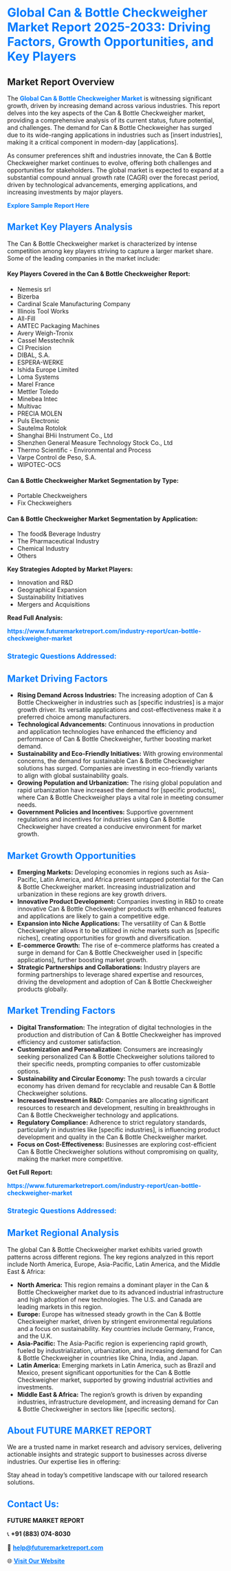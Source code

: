 <h1 style="color: #007BFF;">Global Can & Bottle Checkweigher Market Report 2025-2033: Driving Factors, Growth Opportunities, and Key Players</h1>

<section id="overview">
<h2>Market Report Overview</h2>
<p>The <a href="https://www.futuremarketreport.com/industry-report/can-bottle-checkweigher-market" style="color: #007BFF; text-decoration: none;"><strong>Global Can & Bottle Checkweigher Market</strong></a> is witnessing significant growth, driven by increasing demand across various industries. This report delves into the key aspects of the Can & Bottle Checkweigher market, providing a comprehensive analysis of its current status, future potential, and challenges. The demand for Can & Bottle Checkweigher has surged due to its wide-ranging applications in industries such as [insert industries], making it a critical component in modern-day [applications].</p>
<p>As consumer preferences shift and industries innovate, the Can & Bottle Checkweigher market continues to evolve, offering both challenges and opportunities for stakeholders. The global market is expected to expand at a substantial compound annual growth rate (CAGR) over the forecast period, driven by technological advancements, emerging applications, and increasing investments by major players.</p>
</section>

<section id="overview">
<p><a href="https://www.futuremarketreport.com/request-sample/reportId=98364" style="color: #007BFF; text-decoration: none;"><strong>Explore Sample Report Here</strong></a></p>
</section>

<section id="key-players">
<h2 style="color: #007BFF;">Market Key Players Analysis</h2>
<p>The Can & Bottle Checkweigher market is characterized by intense competition among key players striving to capture a larger market share. Some of the leading companies in the market include:</p>
<h4>Key Players Covered in the Can & Bottle Checkweigher Report:</h4>
<ul><li>Nemesis srl</li><li>Bizerba</li><li>Cardinal Scale Manufacturing Company</li><li>Illinois Tool Works</li><li>All-Fill</li><li>AMTEC Packaging Machines</li><li>Avery Weigh-Tronix</li><li>Cassel Messtechnik</li><li>CI Precision</li><li>DIBAL, S.A.</li><li>ESPERA-WERKE</li><li>Ishida Europe Limited</li><li>Loma Systems</li><li>Marel France</li><li>Mettler Toledo</li><li>Minebea Intec</li><li>Multivac</li><li>PRECIA MOLEN</li><li>Puls Electronic</li><li>Sautelma Rotolok</li><li>Shanghai BHii Instrument Co., Ltd</li><li>Shenzhen General Measure Technology Stock Co., Ltd</li><li>Thermo Scientific - Environmental and Process</li><li>Varpe Control de Peso, S.A.</li><li>WIPOTEC-OCS</li></ul>
<h4>Can & Bottle Checkweigher Market Segmentation by Type:</h4>
<ul><li>Portable Checkweighers</li><li>Fix Checkweighers</li></ul>

<h4>Can & Bottle Checkweigher Market Segmentation by Application:</h4>
<ul><li>The food&amp; Beverage Industry</li><li>The Pharmaceutical Industry</li><li>Chemical Industry</li><li>Others</li></ul>
<p><strong>Key Strategies Adopted by Market Players:</strong></p>
<ul>
<li>Innovation and R&D</li>
<li>Geographical Expansion</li>
<li>Sustainability Initiatives</li>
<li>Mergers and Acquisitions</li>
</ul>
</section>

<section>
<p><strong>Read Full Analysis: </strong></p><a href="https://www.futuremarketreport.com/industry-report/can-bottle-checkweigher-market" style="color: #007BFF; text-decoration: none;"><strong>https://www.futuremarketreport.com/industry-report/can-bottle-checkweigher-market</strong></a>
<h3 style="color: #007BFF;">Strategic Questions Addressed:</h3>
</section>

<section id="driving-factors">
<h2 style="color: #007BFF;">Market Driving Factors</h2>
<ul>
<li><strong>Rising Demand Across Industries:</strong> The increasing adoption of Can & Bottle Checkweigher in industries such as [specific industries] is a major growth driver. Its versatile applications and cost-effectiveness make it a preferred choice among manufacturers.</li>
<li><strong>Technological Advancements:</strong> Continuous innovations in production and application technologies have enhanced the efficiency and performance of Can & Bottle Checkweigher, further boosting market demand.</li>
<li><strong>Sustainability and Eco-Friendly Initiatives:</strong> With growing environmental concerns, the demand for sustainable Can & Bottle Checkweigher solutions has surged. Companies are investing in eco-friendly variants to align with global sustainability goals.</li>
<li><strong>Growing Population and Urbanization:</strong> The rising global population and rapid urbanization have increased the demand for [specific products], where Can & Bottle Checkweigher plays a vital role in meeting consumer needs.</li>
<li><strong>Government Policies and Incentives:</strong> Supportive government regulations and incentives for industries using Can & Bottle Checkweigher have created a conducive environment for market growth.</li>
</ul>
</section>

<section id="growth-opportunities">
<h2 style="color: #007BFF;">Market Growth Opportunities</h2>
<ul>
<li><strong>Emerging Markets:</strong> Developing economies in regions such as Asia-Pacific, Latin America, and Africa present untapped potential for the Can & Bottle Checkweigher market. Increasing industrialization and urbanization in these regions are key growth drivers.</li>
<li><strong>Innovative Product Development:</strong> Companies investing in R&D to create innovative Can & Bottle Checkweigher products with enhanced features and applications are likely to gain a competitive edge.</li>
<li><strong>Expansion into Niche Applications:</strong> The versatility of Can & Bottle Checkweigher allows it to be utilized in niche markets such as [specific niches], creating opportunities for growth and diversification.</li>
<li><strong>E-commerce Growth:</strong> The rise of e-commerce platforms has created a surge in demand for Can & Bottle Checkweigher used in [specific applications], further boosting market growth.</li>
<li><strong>Strategic Partnerships and Collaborations:</strong> Industry players are forming partnerships to leverage shared expertise and resources, driving the development and adoption of Can & Bottle Checkweigher products globally.</li>
</ul>
</section>

<section id="trending-factors">
<h2 style="color: #007BFF;">Market Trending Factors</h2>
<ul>
<li><strong>Digital Transformation:</strong> The integration of digital technologies in the production and distribution of Can & Bottle Checkweigher has improved efficiency and customer satisfaction.</li>
<li><strong>Customization and Personalization:</strong> Consumers are increasingly seeking personalized Can & Bottle Checkweigher solutions tailored to their specific needs, prompting companies to offer customizable options.</li>
<li><strong>Sustainability and Circular Economy:</strong> The push towards a circular economy has driven demand for recyclable and reusable Can & Bottle Checkweigher solutions.</li>
<li><strong>Increased Investment in R&D:</strong> Companies are allocating significant resources to research and development, resulting in breakthroughs in Can & Bottle Checkweigher technology and applications.</li>
<li><strong>Regulatory Compliance:</strong> Adherence to strict regulatory standards, particularly in industries like [specific industries], is influencing product development and quality in the Can & Bottle Checkweigher market.</li>
<li><strong>Focus on Cost-Effectiveness:</strong> Businesses are exploring cost-efficient Can & Bottle Checkweigher solutions without compromising on quality, making the market more competitive.</li>
</ul>
</section>

<section>
<p><strong>Get Full Report: </strong></p><a href="https://www.futuremarketreport.com/industry-report/can-bottle-checkweigher-market" style="color: #007BFF; text-decoration: none;"><strong>https://www.futuremarketreport.com/industry-report/can-bottle-checkweigher-market</strong></a>
<h3 style="color: #007BFF;">Strategic Questions Addressed:</h3>
</section>


<section id="regional-analysis">
<h2 style="color: #007BFF;">Market Regional Analysis</h2>
<p>The global Can & Bottle Checkweigher market exhibits varied growth patterns across different regions. The key regions analyzed in this report include North America, Europe, Asia-Pacific, Latin America, and the Middle East & Africa:</p>
<ul>
<li><strong>North America:</strong> This region remains a dominant player in the Can & Bottle Checkweigher market due to its advanced industrial infrastructure and high adoption of new technologies. The U.S. and Canada are leading markets in this region.</li>
<li><strong>Europe:</strong> Europe has witnessed steady growth in the Can & Bottle Checkweigher market, driven by stringent environmental regulations and a focus on sustainability. Key countries include Germany, France, and the U.K.</li>
<li><strong>Asia-Pacific:</strong> The Asia-Pacific region is experiencing rapid growth, fueled by industrialization, urbanization, and increasing demand for Can & Bottle Checkweigher in countries like China, India, and Japan.</li>
<li><strong>Latin America:</strong> Emerging markets in Latin America, such as Brazil and Mexico, present significant opportunities for the Can & Bottle Checkweigher market, supported by growing industrial activities and investments.</li>
<li><strong>Middle East & Africa:</strong> The region’s growth is driven by expanding industries, infrastructure development, and increasing demand for Can & Bottle Checkweigher in sectors like [specific sectors].</li>
</ul>
</section>

<footer>
<h2 style="color: #007BFF;">About FUTURE MARKET REPORT</h2>
<p>We are a trusted name in market research and advisory services, delivering actionable insights and strategic support to businesses across diverse industries. Our expertise lies in offering:</p>

<p>Stay ahead in today’s competitive landscape with our tailored research solutions.</p>

<h2 style="color: #007BFF;">Contact Us:</h2>
<p><strong>FUTURE MARKET REPORT</strong></p>
<p>📞 <strong>+91 (883) 074-8030</strong></p>
<p>📧 <strong><a href="mailto:help@futuremarketreport.com" style="color: #007BFF;">help@futuremarketreport.com</a></strong></p>
<p>🌐 <strong><a href="https://www.futuremarketreport.com/" style="color: #007BFF;">Visit Our Website</a></strong></p>
</footer>